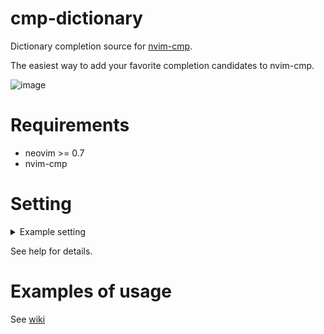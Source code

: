 # cmp-dictionary

Dictionary completion source for [nvim-cmp](https://github.com/hrsh7th/nvim-cmp).

The easiest way to add your favorite completion candidates to nvim-cmp.

![image](https://user-images.githubusercontent.com/82267684/145278036-afa56b20-a365-4165-822f-98db5d7f11b1.png)

# Requirements

- neovim >= 0.7
- nvim-cmp

# Setting

<details><summary>Example setting</summary><div>


```lua
require("cmp").setup({
	-- other settings
	sources = {
	-- other sources
		{
			name = "dictionary",
			keyword_length = 2,
		},
	}
})

require("cmp_dictionary").setup({
	dic = {
		["*"] = { "/usr/share/dict/words" },
		["lua"] = "path/to/lua.dic",
		["javascript,typescript"] = { "path/to/js.dic", "path/to/js2.dic" },
		filename = {
			["xmake.lua"] = { "path/to/xmake.dic", "path/to/lua.dic" },
		},
		filepath = {
			["%.tmux.*%.conf"] = "path/to/tmux.dic"
		},
		spelllang = {
			en = "path/to/english.dic",
		},
	},
	-- The following are default values.
	exact = 2,
	first_case_insensitive = false,
	document = false,
	document_command = "wn %s -over",
	async = false, 
	max_items = -1,
	capacity = 5,
	debug = false,
})
```


</div></details>

See help for details.

# Examples of usage

See [wiki](https://github.com/uga-rosa/cmp-dictionary/wiki/Examples-of-usage)
